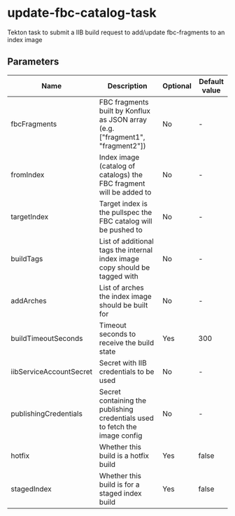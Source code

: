 # update-fbc-catalog-task

Tekton task to submit a IIB build request to add/update fbc-fragments to an index image

## Parameters

| Name                    | Description                                                                    | Optional | Default value |
|-------------------------|--------------------------------------------------------------------------------|----------|---------------|
| fbcFragments            | FBC fragments built by Konflux as JSON array (e.g. ["fragment1", "fragment2"]) | No       | -             |
| fromIndex               | Index image (catalog of catalogs) the FBC fragment will be added to            | No       | -             |
| targetIndex             | Target index is the pullspec the FBC catalog will be pushed to                 | No       | -             |
| buildTags               | List of additional tags the internal index image copy should be tagged with    | No       | -             |
| addArches               | List of arches the index image should be built for                             | No       | -             |
| buildTimeoutSeconds     | Timeout seconds to receive the build state                                     | Yes      | 300           |
| iibServiceAccountSecret | Secret with IIB credentials to be used                                         | No       | -             |
| publishingCredentials   | Secret containing the publishing credentials used to fetch the image config    | No       | -             |
| hotfix                  | Whether this build is a hotfix build                                           | Yes      | false         |
| stagedIndex             | Whether this build is for a staged index build                                 | Yes      | false         |
